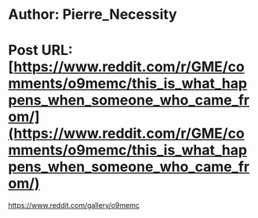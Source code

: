 # Author: Pierre_Necessity
# Post URL: [https://www.reddit.com/r/GME/comments/o9memc/this_is_what_happens_when_someone_who_came_from/](https://www.reddit.com/r/GME/comments/o9memc/this_is_what_happens_when_someone_who_came_from/)


https://www.reddit.com/gallery/o9memc
